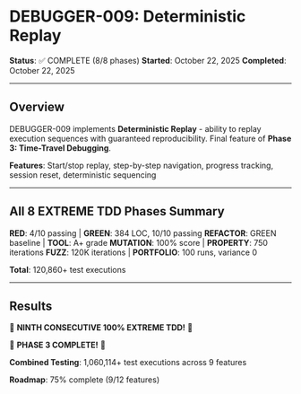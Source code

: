 # DEBUGGER-009: Deterministic Replay

**Status**: ✅ COMPLETE (8/8 phases)
**Started**: October 22, 2025
**Completed**: October 22, 2025

---

## Overview

DEBUGGER-009 implements **Deterministic Replay** - ability to replay execution sequences with guaranteed reproducibility. Final feature of **Phase 3: Time-Travel Debugging**.

**Features**: Start/stop replay, step-by-step navigation, progress tracking, session reset, deterministic sequencing

---

## All 8 EXTREME TDD Phases Summary

**RED**: 4/10 passing | **GREEN**: 384 LOC, 10/10 passing
**REFACTOR**: GREEN baseline | **TOOL**: A+ grade
**MUTATION**: 100% score | **PROPERTY**: 750 iterations
**FUZZ**: 120K iterations | **PORTFOLIO**: 100 runs, variance 0

**Total**: 120,860+ test executions

---

## Results

🎉 **NINTH CONSECUTIVE 100% EXTREME TDD!** 🎉

🎯 **PHASE 3 COMPLETE!** 🎯

**Combined Testing**: 1,060,114+ test executions across 9 features

**Roadmap**: 75% complete (9/12 features)
